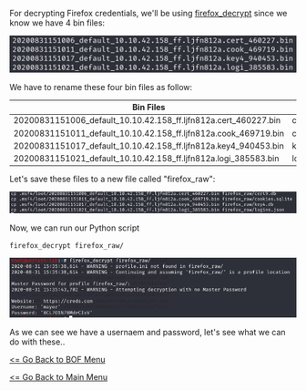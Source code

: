 For decrypting Firefox credentials, we'll be using [firefox_decrypt](https://github.com/unode/firefox_decrypt) since we know we have 4 bin files:

![Bin Files](binFiles.png)

We have to rename these four bin files as follow:

Bin Files | New Name
--------- | ---------
20200831151006_default_10.10.42.158_ff.ljfn812a.cert_460227.bin | cert9.db
20200831151011_default_10.10.42.158_ff.ljfn812a.cook_469719.bin | cookies.sqlite
20200831151017_default_10.10.42.158_ff.ljfn812a.key4_940453.bin | key4.db
20200831151021_default_10.10.42.158_ff.ljfn812a.logi_385583.bin | logins.json


Let's save these files to a new file called "firefox_raw":

![Firefox_Raw](firefoxRaw.png)

Now, we can run our Python script
```
firefox_decrypt firefox_raw/
```
![Firefox_Creds](firefoxCreds.png)

As we can see we have a usernaem and password, let's see what we can do with these..

[<= Go Back to BOF Menu](bufferoverflows.md)

[<= Go Back to Main Menu](index.md)

